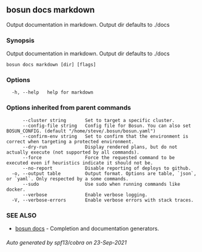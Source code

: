 ## bosun docs markdown

Output documentation in markdown. Output dir defaults to ./docs

### Synopsis

Output documentation in markdown. Output dir defaults to ./docs

```
bosun docs markdown [dir] [flags]
```

### Options

```
  -h, --help   help for markdown
```

### Options inherited from parent commands

```
      --cluster string       Set to target a specific cluster.
      --config-file string   Config file for Bosun. You can also set BOSUN_CONFIG. (default "/home/steve/.bosun/bosun.yaml")
      --confirm-env string   Set to confirm that the environment is correct when targeting a protected environment.
      --dry-run              Display rendered plans, but do not actually execute (not supported by all commands).
      --force                Force the requested command to be executed even if heuristics indicate it should not be.
      --no-report            Disable reporting of deploys to github.
  -o, --output table         Output format. Options are table, `json`, or `yaml`. Only respected by a some commands.
      --sudo                 Use sudo when running commands like docker.
      --verbose              Enable verbose logging.
  -V, --verbose-errors       Enable verbose errors with stack traces.
```

### SEE ALSO

* [bosun docs](bosun_docs.md)	 - Completion and documentation generators.

###### Auto generated by spf13/cobra on 23-Sep-2021
